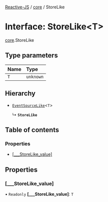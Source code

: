 [Reactive-JS](../README.md) / [core](../modules/core.md) / StoreLike

# Interface: StoreLike<T\>

[core](../modules/core.md).StoreLike

## Type parameters

| Name | Type |
| :------ | :------ |
| `T` | `unknown` |

## Hierarchy

- [`EventSourceLike`](core.EventSourceLike.md)<`T`\>

  ↳ **`StoreLike`**

## Table of contents

### Properties

- [[\_\_\_StoreLike\_value]](core.StoreLike.md#[___storelike_value])

## Properties

### [\_\_\_StoreLike\_value]

• `Readonly` **[\_\_\_StoreLike\_value]**: `T`
